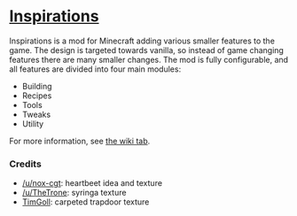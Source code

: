 # [Inspirations](https://minecraft.curseforge.com/projects/inspirations)

Inspirations is a mod for Minecraft adding various smaller features to the game. The design is targeted towards vanilla, so instead of game changing features there are many smaller changes. The mod is fully configurable, and all features are divided into four main modules:

* Building
* Recipes
* Tools
* Tweaks
* Utility

For more information, see [the wiki tab](https://github.com/KnightMiner/Inspirations/wiki).



### Credits

- [/u/nox-cgt](https://www.reddit.com/user/nox-cgt): heartbeet idea and texture
- [/u/TheTrone](https://www.reddit.com/user/TheTrone): syringa texture
- [TimGoll](https://github.com/TimGoll): carpeted trapdoor texture
